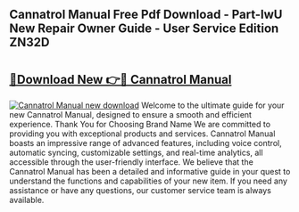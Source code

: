 ## Cannatrol Manual Free Pdf Download - Part-IwU New Repair Owner Guide - User Service Edition ZN32D

# <h2><a href="http://bc34635.oget.top/?id=Cannatrol+Manual">🔗Download New 👉🔴 Cannatrol Manual</a></h2>

[![Cannatrol Manual new download](https://i.imgur.com/5g1atiW.png)](http://bc34635.oget.top/?id=Cannatrol+Manual)
Welcome to the ultimate guide for your new Cannatrol Manual, designed to ensure a smooth and efficient experience. Thank You for Choosing Brand Name We are committed to providing you with exceptional products and services. Cannatrol Manual boasts an impressive range of advanced features, including voice control, automatic syncing, customizable settings, and real-time analytics, all accessible through the user-friendly interface. We believe that the Cannatrol Manual has been a detailed and informative guide in your quest to understand the functions and capabilities of your new item. If you need any assistance or have any questions, our customer service team is always available.
